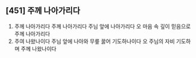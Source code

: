 ## [451] 주께 나아가리다

1) 주께 나아가리다 주께 나아가리다 주님 앞에 나아가리다 오 마음 속 깊이 믿음으로 주께 나아가리다
2) 주여 나왔나이다 주님 앞에 나아와 무릎 꿇어 기도하나이다 오 주님의 자비 기도하며 주께 나왔나이다
